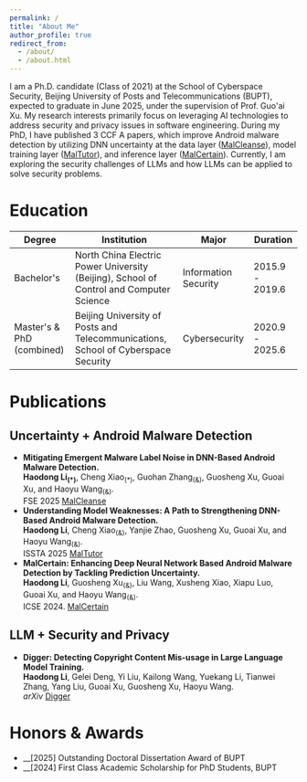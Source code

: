 ```yaml
---
permalink: /
title: "About Me"
author_profile: true
redirect_from: 
  - /about/
  - /about.html
---
```


I am a Ph.D. candidate (Class of 2021) at the School of Cyberspace Security, Beijing University of Posts and Telecommunications (BUPT), expected to graduate in June 2025, under the supervision of Prof. Guo'ai Xu. My research interests primarily focus on leveraging AI technologies to address security and privacy issues in software engineering. During my PhD, I have published 3 CCF A papers, which improve Android malware detection by utilizing DNN uncertainty at the data layer ([MalCleanse](https://dl.acm.org/doi/abs/10.1145/3597503.3639122)), model training layer ([MalTutor](https://dl.acm.org/doi/abs/10.1145/3597503.3639122)), and inference layer ([MalCertain](https://dl.acm.org/doi/abs/10.1145/3597503.3639122)). Currently, I am exploring the security challenges of LLMs and how LLMs can be applied to solve security problems.  


Education
======


| Degree            | Institution                                              | Major               | Duration        |
|-------------------|----------------------------------------------------------|---------------------|-----------------|
| Bachelor's        | North China Electric Power University (Beijing), School of Control and Computer Science | Information Security | 2015.9 - 2019.6     |
| Master's & PhD (combined) | Beijing University of Posts and Telecommunications, School of Cyberspace Security | Cybersecurity        | 2020.9 - 2025.6 |



Publications
======

Uncertainty + Android Malware Detection
------
- __Mitigating Emergent Malware Label Noise in DNN-Based Android Malware Detection.__  <br>
  __Haodong Li<sub>(\*)</sub>__, Cheng Xiao<sub>(\*)</sub>, Guohan Zhang<sub>(&)</sub>, Guosheng Xu, Guoai Xu, and Haoyu Wang<sub>(&)</sub>. <br>
  FSE 2025 [MalCleanse](https://dl.acm.org/doi/abs/10.1145/3597503.3639122)
- __Understanding Model Weaknesses: A Path to Strengthening DNN-Based Android Malware Detection.__  <br>
  __Haodong Li__, Cheng Xiao<sub>(&)</sub>, Yanjie Zhao, Guosheng Xu, Guoai Xu, and Haoyu Wang<sub>(&)</sub>. <br>
  ISSTA 2025 [MalTutor](https://dl.acm.org/doi/abs/10.1145/3597503.3639122)
- __MalCertain: Enhancing Deep Neural Network Based Android Malware Detection by Tackling Prediction Uncertainty.__ <br>
  __Haodong Li__, Guosheng Xu<sub>(&)</sub>, Liu Wang, Xusheng Xiao, Xiapu Luo, Guoai Xu, and Haoyu Wang<sub>(&)</sub>. <br>
  ICSE 2024. [MalCertain](https://dl.acm.org/doi/abs/10.1145/3597503.3639122)

LLM + Security and Privacy
------
- __Digger: Detecting Copyright Content Mis-usage in Large Language Model Training.__ <br>
  __Haodong Li__, Gelei Deng, Yi Liu, Kailong Wang, Yuekang Li, Tianwei Zhang, Yang Liu, Guoai Xu, Guosheng Xu, Haoyu Wang. <br>
  *arXiv* [Digger](https://arxiv.org/abs/2401.00676)

Honors & Awards
======
- __[2025] Outstanding Doctoral Dissertation Award of BUPT
- __[2024] First Class Academic Scholarship for PhD Students, BUPT

